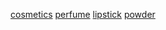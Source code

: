 [cosmetics](http://dict.youdao.com/w/eng/cosmetics/#keyfrom=dict2.index) [perfume](http://dict.youdao.com/w/eng/perfume/#keyfrom=dict2.index) [lipstick](http://dict.youdao.com/w/eng/lipstick/#keyfrom=dict2.index) [powder](http://dict.youdao.com/w/eng/powder/#keyfrom=dict2.index)